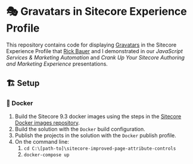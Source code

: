 # 🎭 Gravatars in Sitecore Experience Profile

This repository contains code for displaying [Gravatars][1] in the Sitecore
Experience Profile that [Rick Bauer][2] and I demonstrated in our _JavaScript
Services & Marketing Automation_ and _Crank Up Your Sitecore Authoring and
Marketing Experience_ presentations.

## 🏗️ Setup

### 🐳 Docker

1. Build the Sitecore 9.3 docker images using the steps in the
   [Sitecore Docker images repository][3].
2. Build the solution with the `Docker` build configuration.
3. Publish the projects in the solution with the `Docker` publish profile.
4. On the command line:
   1. `cd C:\[path-to]\sitecore-improved-page-attribute-controls`
   2. `docker-compose up`

[1]: https://www.gravatar.com/
[2]: https://twitter.com/Sitecordial
[3]: https://github.com/sitecore/docker-images
